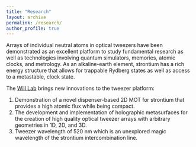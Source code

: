 ```yaml
---
title: "Research"
layout: archive
permalink: /research/
author_profile: true
---
```

Arrays of individual neutral atoms in optical tweezers have been demonstrated as an excellent platform to study fundamental research as well as technologies involving quantum simulators, memories, atomic clocks, and metrology. As an alkaline-earth element, strontium has a rich energy structure that allows for trappable Rydberg states as well as access to a metastable, clock state.

The [Will Lab](https://www.will-lab.com/) brings new innovations to the tweezer platform:
1. Demonstration of a novel dispenser-based 2D MOT for strontium that provides a high atomic flux while being compact.
2. The development and implementation of holographic metasurfaces for the creation of high quality optical tweezer arrays with arbitrary geometries in 1D, 2D, and 3D.
3. Tweezer wavelength of 520 nm which is an unexplored magic wavelength of the strontium intercombination line.

